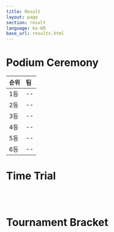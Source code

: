 ```yaml
---
title: Result
layout: page
section: result
language: ko-KR
base_url: results.html
---
```


# Podium Ceremony


| 순위 | 팀 |
|:---|:---|
| 1등 | -- |
| 2등 | -- |
| 3등 | -- |
| 4등 | -- |
| 5등 | -- | 
| 6등 | -- | 


# Time Trial

<br>

<!-- [Mapping Schedule, Qualification Schedule, Qualification Result](https://docs.google.com/spreadsheets/d/1eQpSkZx9a3RhTlKw-gK5Nj0ywJBRo5ARTXl-dxON8jY/edit?usp=sharing) -->
<!-- <center class="actions">
	<a href="https://docs.google.com/spreadsheets/d/1eQpSkZx9a3RhTlKw-gK5Nj0ywJBRo5ARTXl-dxON8jY/edit?usp=sharing" class="button">Mapping Schedule, Qualification</a>
</center> -->
<!-- <img src="../images/result_tt.png"  style="width: 80%" alt="Time Trial" /> -->

<br>

# Tournament Bracket

<br>

<!-- [Tournament](https://challonge.com/ko/odah4c7x)  -->
<!-- <center class="actions">
	<a href="https://challonge.com/ko/odah4c7x" class="button">Tournament</a>
</center> -->
<!-- <img src="../images/result_bracket.png"  style="width: 80%" alt="Tournament Bracket" /> -->

<br>

<!-- # Head to Head

<br>
<center>
To Be Determined.

<!-- <img src="../images/result_hth.png"  alt="Head to Head" /> -->
<!-- </center>
<br> --> 

